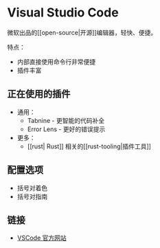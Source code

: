 # Visual Studio Code
微软出品的[[open-source|开源]]编辑器，轻快、便捷。

特点：
- 内部直接使用命令行非常便捷
- 插件丰富

## 正在使用的插件

- 通用：
	- Tabnine - 更智能的代码补全
	- Error Lens - 更好的错误提示
- 更多：
	-  [[rust| Rust]] 相关的[[rust-tooling|插件工具]]

## 配置选项

- 括号对着色
- 括号对指南

## 链接

- [VSCode 官方网站](https://code.visualstudio.com/) 
